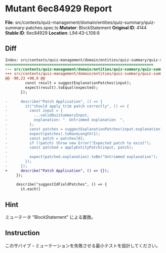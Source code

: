 # Mutant 6ec84929 Report

**File**: src/contexts/quiz-management/domain/entities/quiz-summary/quiz-summary-patches.spec.ts
**Mutator**: BlockStatement
**Original ID**: 4144
**Stable ID**: 6ec84929
**Location**: L94:43–L108:8

## Diff

```diff
Index: src/contexts/quiz-management/domain/entities/quiz-summary/quiz-summary-patches.spec.ts
===================================================================
--- src/contexts/quiz-management/domain/entities/quiz-summary/quiz-summary-patches.spec.ts	original
+++ src/contexts/quiz-management/domain/entities/quiz-summary/quiz-summary-patches.spec.ts	mutated #4144
@@ -90,23 +90,9 @@
         const result = suggestExplanationPatches(input);
         expect(result).toEqual(expected);
       });
 
-      describe("Patch Application", () => {
-        it("should apply trim patch correctly", () => {
-          const input = {
-            ...validQuizSummaryInput,
-            explanation: "  Untrimmed explanation  ",
-          };
-          const patches = suggestExplanationPatches(input.explanation);
-          expect(patches).toHaveLength(1);
-          const patch = patches[0];
-          if (!patch) throw new Error("Expected patch to exist");
-          const patched = applyEntityPatch(input, patch);
-
-          expect(patched.explanation).toBe("Untrimmed explanation");
-        });
-      });
+      describe("Patch Application", () => {});
     });
 
     describe("suggestIdFieldPatches", () => {
       it.each([
```

## Hint

ミューテータ "BlockStatement" による置換。

## Instruction

このサバイブ・ミューテーションを失敗させる最小テストを設計してください。
